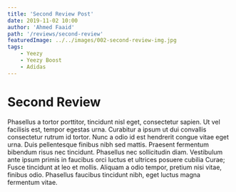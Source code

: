 ```yaml
---
title: 'Second Review Post'
date: 2019-11-02 10:00
author: 'Ahmed Faaid'
path: '/reviews/second-review'
featuredImage: ../../images/002-second-review-img.jpg
tags:
    - Yeezy
    - Yeezy Boost
    - Adidas
---
```


# Second Review

Phasellus a tortor porttitor, tincidunt nisl eget, consectetur sapien. Ut vel facilisis est, tempor egestas urna. Curabitur a ipsum ut dui convallis consectetur rutrum id tortor. Nunc a odio id est hendrerit congue vitae eget urna. Duis pellentesque finibus nibh sed mattis. Praesent fermentum bibendum risus nec tincidunt. Phasellus nec sollicitudin diam. Vestibulum ante ipsum primis in faucibus orci luctus et ultrices posuere cubilia Curae; Fusce tincidunt at leo et mollis. Aliquam a odio tempor, pretium nisi vitae, finibus odio. Phasellus faucibus tincidunt nibh, eget luctus magna fermentum vitae.
